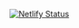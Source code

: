[![Netlify Status](https://api.netlify.com/api/v1/badges/03798951-33e9-48c4-bb1a-d50dd5f2d7dc/deploy-status)](https://app.netlify.com/sites/glittery-moxie-4824a2/deploys)
